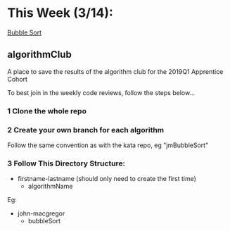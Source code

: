# This Week (3/14):
[Bubble Sort](https://www.geeksforgeeks.org/bubble-sort/)

## algorithmClub
A place to save the results of the algorithm club for the 2019Q1 Apprentice Cohort

To best join in the weekly code reviews, follow the steps below...

### 1 Clone the whole repo

### 2 Create your own branch for each algorithm
Follow the same convention as with the kata repo, eg "jmBubbleSort"

### 3 Follow This Directory Structure:
-  firstname-lastname (should only need to create the first time)
    - algorithmName
    
Eg:
- john-macgregor
  - bubbleSort

